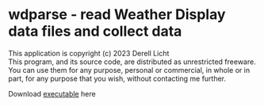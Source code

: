 # wdparse - read Weather Display data files and collect data
This application is copyright (c) 2023  Derell Licht  
This program, and its source code, are distributed as unrestricted freeware.
You can use them for any purpose, personal or commercial, in whole or in part,
for any purpose that you wish, without contacting me further.

Download [executable](http://derelllicht.com/files/wdparse.zip) here


